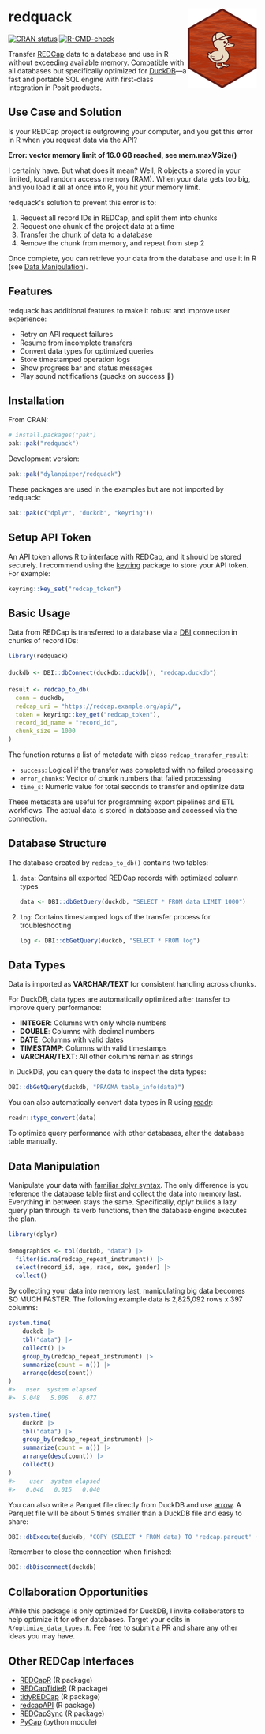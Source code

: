 # redquack <img src="man/figures/redquack-hex.png" align="right" width="140"/>

[![CRAN status](https://www.r-pkg.org/badges/version/redquack)](https://cran.r-project.org/package=redquack) [![R-CMD-check](https://github.com/dylanpieper/redquack/actions/workflows/R-CMD-check.yaml/badge.svg)](https://github.com/dylanpieper/redquack/actions/workflows/R-CMD-check.yaml)

Transfer [REDCap](https://www.project-redcap.org/) data to a database and use in R without exceeding available memory. Compatible with all databases but specifically optimized for [DuckDB](https://duckdb.org/)—a fast and portable SQL engine with first-class integration in Posit products.

## Use Case and Solution

Is your REDCap project is outgrowing your computer, and you get this error in R when you request data via the API?

**Error: vector memory limit of 16.0 GB reached, see mem.maxVSize()**

I certainly have. But what does it mean? Well, R objects a stored in your limited, local random access memory (RAM). When your data gets too big, and you load it all at once into R, you hit your memory limit.

redquack's solution to prevent this error is to:

1.  Request all record IDs in REDCap, and split them into chunks
2.  Request one chunk of the project data at a time
3.  Transfer the chunk of data to a database
4.  Remove the chunk from memory, and repeat from step 2

Once complete, you can retrieve your data from the database and use it in R (see [Data Manipulation](#data-manipulation)).

## Features

redquack has additional features to make it robust and improve user experience:

-   Retry on API request failures
-   Resume from incomplete transfers
-   Convert data types for optimized queries
-   Store timestamped operation logs
-   Show progress bar and status messages
-   Play sound notifications (quacks on success 🦆)

## Installation

From CRAN:

``` r
# install.packages("pak")
pak::pak("redquack")
```

Development version:

``` r
pak::pak("dylanpieper/redquack")
```

These packages are used in the examples but are not imported by redquack:

``` r
pak::pak(c("dplyr", "duckdb", "keyring"))
```

## Setup API Token

An API token allows R to interface with REDCap, and it should be stored securely. I recommend using the [keyring](https://keyring.r-lib.org) package to store your API token. For example:

``` r
keyring::key_set("redcap_token")
```

## Basic Usage

Data from REDCap is transferred to a database via a [DBI](https://dbi.r-dbi.org) connection in chunks of record IDs:

``` r
library(redquack)

duckdb <- DBI::dbConnect(duckdb::duckdb(), "redcap.duckdb")

result <- redcap_to_db(
  conn = duckdb,
  redcap_uri = "https://redcap.example.org/api/",
  token = keyring::key_get("redcap_token"),
  record_id_name = "record_id",
  chunk_size = 1000  
)
```

The function returns a list of metadata with class `redcap_transfer_result`:

-   `success`: Logical if the transfer was completed with no failed processing
-   `error_chunks`: Vector of chunk numbers that failed processing
-   `time_s`: Numeric value for total seconds to transfer and optimize data

These metadata are useful for programming export pipelines and ETL workflows. The actual data is stored in database and accessed via the connection.

## Database Structure

The database created by `redcap_to_db()` contains two tables:

1.  `data`: Contains all exported REDCap records with optimized column types

    ``` r
    data <- DBI::dbGetQuery(duckdb, "SELECT * FROM data LIMIT 1000")
    ```

2.  `log`: Contains timestamped logs of the transfer process for troubleshooting

    ``` r
    log <- DBI::dbGetQuery(duckdb, "SELECT * FROM log")
    ```

## Data Types

Data is imported as **VARCHAR/TEXT** for consistent handling across chunks.

For DuckDB, data types are automatically optimized after transfer to improve query performance:

-   **INTEGER**: Columns with only whole numbers
-   **DOUBLE**: Columns with decimal numbers
-   **DATE**: Columns with valid dates
-   **TIMESTAMP**: Columns with valid timestamps
-   **VARCHAR/TEXT**: All other columns remain as strings

In DuckDB, you can query the data to inspect the data types:

``` r
DBI::dbGetQuery(duckdb, "PRAGMA table_info(data)")
```

You can also automatically convert data types in R using [readr](https://readr.tidyverse.org):

``` r
readr::type_convert(data)
```

To optimize query performance with other databases, alter the database table manually.

## Data Manipulation

Manipulate your data with [familiar dplyr syntax](https://dbplyr.tidyverse.org/reference/tbl.src_dbi.html). The only difference is you reference the database table first and collect the data into memory last. Everything in between stays the same. Specifically, dplyr builds a lazy query plan through its verb functions, then the database engine executes the plan.

``` r
library(dplyr)

demographics <- tbl(duckdb, "data") |>
  filter(is.na(redcap_repeat_instrument)) |>
  select(record_id, age, race, sex, gender) |>
  collect()
```

By collecting your data into memory last, manipulating big data becomes SO MUCH FASTER. The following example data is 2,825,092 rows x 397 columns:

``` r
system.time(
    duckdb |>
    tbl("data") |>
    collect() |>
    group_by(redcap_repeat_instrument) |>
    summarize(count = n()) |>
    arrange(desc(count))
)
#>   user  system elapsed
#>  5.048   5.006   6.077

system.time(
    duckdb |>
    tbl("data") |>
    group_by(redcap_repeat_instrument) |>
    summarize(count = n()) |>
    arrange(desc(count)) |>
    collect()
)
#>    user  system elapsed
#>   0.040   0.015   0.040
```

You can also write a Parquet file directly from DuckDB and use [arrow](https://arrow.apache.org/docs/r/). A Parquet file will be about 5 times smaller than a DuckDB file and easy to share:

``` r
DBI::dbExecute(duckdb, "COPY (SELECT * FROM data) TO 'redcap.parquet' (FORMAT PARQUET)")
```

Remember to close the connection when finished:

``` r
DBI::dbDisconnect(duckdb)
```

## Collaboration Opportunities

While this package is only optimized for DuckDB, I invite collaborators to help optimize it for other databases. Target your edits in `R/optimize_data_types.R`. Feel free to submit a PR and share any other ideas you may have.

## Other REDCap Interfaces

-   [REDCapR](https://ouhscbbmc.github.io/REDCapR/) (R package)
-   [REDCapTidieR](https://chop-cgtinformatics.github.io/REDCapTidieR/) (R package)
-   [tidyREDCap](https://raymondbalise.github.io/tidyREDCap/) (R package)
-   [redcapAPI](https://github.com/vubiostat/redcapAPI) (R package)
-   [REDCapSync](https://thecodingdocs.github.io/REDCapSync/) (R package)
-   [PyCap](https://redcap-tools.github.io/PyCap/) (python module)
